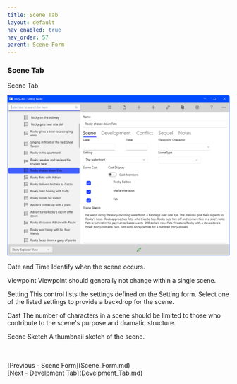 ```yaml
---
title: Scene Tab
layout: default
nav_enabled: true
nav_order: 57
parent: Scene Form
---
```

### Scene Tab ###
Scene Tab

![](Scene-Scene-Tab.png)

Date and Time		Identify when the scene occurs.

Viewpoint		Viewpoint should generally not change within a single scene.

Setting		This control lists the settings defined on the Setting form.  Select one of the listed settings to provide a backdrop for the scene.

Cast		The number of characters in a scene should be limited to those who contribute to the scene's purpose and dramatic structure.

Scene Sketch		A thumbnail sketch of the scene.


 <br/>
 <br/>
[Previous - Scene Form](Scene_Form.md) <br/>
[Next - Develpment Tab](Develpment_Tab.md) <br/>
